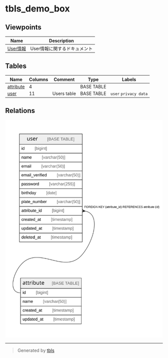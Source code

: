 # tbls_demo_box

## Viewpoints

| Name | Description |
| ---- | ----------- |
| [User情報](viewpoint-0.html) | User情報に関するドキュメント |

## Tables

| Name | Columns | Comment | Type | Labels |
| ---- | ------- | ------- | ---- | ------ |
| [attribute](attribute.html) | 4 |  | BASE TABLE |  |
| [user](user.html) | 11 | Users table | BASE TABLE | `user` `privacy data` |

## Relations

![er](schema.svg)

---

> Generated by [tbls](https://github.com/k1LoW/tbls)
